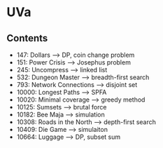 # UVa
## Contents
- 147: Dollars --> DP, coin change problem
- 151: Power Crisis --> Josephus problem
- 245: Uncompress --> linked list
- 532: Dungeon Master --> breadth-first search
- 793: Network Connections --> disjoint set
- 10000: Longest Paths --> SPFA
- 10020: Minimal coverage --> greedy method
- 10125: Sumsets --> brutal force
- 10182: Bee Maja --> simulation
- 10308: Roads in the North --> depth-first search
- 10409: Die Game --> simulaiton
- 10664: Luggage --> DP, subset sum
